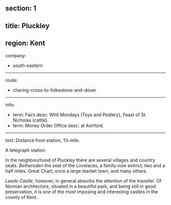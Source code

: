 section: 1
----
title: Pluckley
----
region: Kent
----
company:
- south-eastern
----
route:
- charing-cross-to-folkestone-and-dover
----
info:
- term: Fairs
  desc: Whit Mondays (Toys and Pedlery), Feast of St. Nicholas (cattle).
- term: Money Order Office
  desc: at Ashford.
----
text: Distance from station, 1¼ mile.

A telegraph station.

In the neighbourhood of Pluckley there are several villages and country seats. *Bethersden* the seat of the Lovelaces, a family now extinct, two and a half miles. Great Chart, once a large market town, and many others.

*Leeds Castle*, however, in general absorbs the attention of the traveller. Of Norman architecture, situated in a beautiful park, and being still in good preservation, it is one of the most imposing and interesting castles in the county of Kent.
